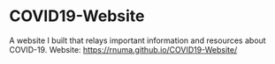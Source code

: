# COVID19-Website
A website I built that relays important information and resources about COVID-19.
Website: https://rnuma.github.io/COVID19-Website/
